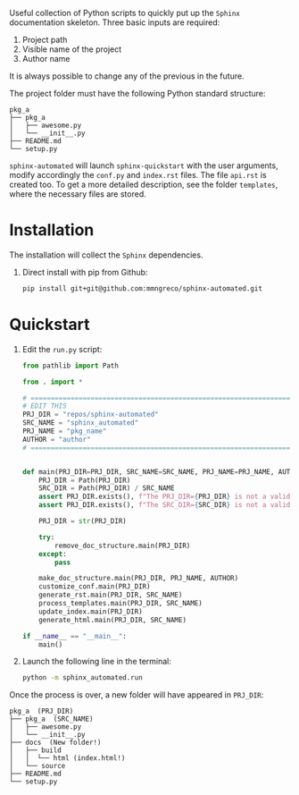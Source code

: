 Useful collection of Python scripts to quickly put up the `Sphinx` documentation skeleton. 
Three basic inputs are required:
1. Project path
1. Visible name of the project
1. Author name

It is always possible to change any of the previous in the future. 

The project folder must have the following Python standard structure:  

```
pkg_a
├── pkg_a
│   ├── awesome.py
│   └── __init__.py
├── README.md
└── setup.py
```

`sphinx-automated` will launch `sphinx-quickstart` with the user arguments,
modify accordingly the `conf.py` and `index.rst` files. The file `api.rst` is 
created too. To get a more detailed description, see the folder `templates`, where
the necessary files are stored. 

# Installation

The installation will collect the `Sphinx` dependencies.
    
1. Direct install with pip from Github:

    ```bash
    pip install git+git@github.com:mmngreco/sphinx-automated.git
    ```

# Quickstart

1. Edit the `run.py` script:

    ```python
    from pathlib import Path

    from . import *

    # ========================================================================
    # EDIT THIS
    PRJ_DIR = "repos/sphinx-automated"
    SRC_NAME = "sphinx_automated"
    PRJ_NAME = "pkg_name"
    AUTHOR = "author"
    # =========================================================================


    def main(PRJ_DIR=PRJ_DIR, SRC_NAME=SRC_NAME, PRJ_NAME=PRJ_NAME, AUTHOR=AUTHOR):
        PRJ_DIR = Path(PRJ_DIR)
        SRC_DIR = Path(PRJ_DIR) / SRC_NAME
        assert PRJ_DIR.exists(), f"The PRJ_DIR={PRJ_DIR} is not a valid path."
        assert PRJ_DIR.exists(), f"The SRC_DIR={SRC_DIR} is not a valid path."

        PRJ_DIR = str(PRJ_DIR)

        try:
            remove_doc_structure.main(PRJ_DIR)
        except:
            pass

        make_doc_structure.main(PRJ_DIR, PRJ_NAME, AUTHOR)
        customize_conf.main(PRJ_DIR)
        generate_rst.main(PRJ_DIR, SRC_NAME)
        process_templates.main(PRJ_DIR, SRC_NAME)
        update_index.main(PRJ_DIR)
        generate_html.main(PRJ_DIR, SRC_NAME)

    if __name__ == "__main__":
        main()

    ```

1. Launch the following line in the terminal:

    ```bash
    python -m sphinx_automated.run
    ```
    
Once the process is over, a new folder will have appeared in `PRJ_DIR`:

```
pkg_a  (PRJ_DIR)
├── pkg_a  (SRC_NAME)
│   ├── awesome.py
│   └── __init__.py
├── docs  (New folder!)
│   ├── build
│   │  └── html (index.html!)
│   └── source
├── README.md
└── setup.py

```
